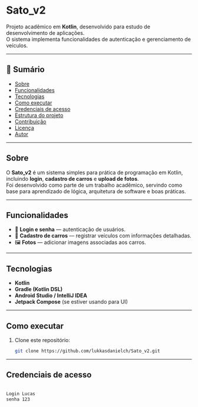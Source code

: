 # Sato_v2

Projeto acadêmico em **Kotlin**, desenvolvido para estudo de desenvolvimento de aplicações.  
O sistema implementa funcionalidades de autenticação e gerenciamento de veículos.

---

## 🧾 Sumário
- [Sobre](#sobre)  
- [Funcionalidades](#funcionalidades)  
- [Tecnologias](#tecnologias)  
- [Como executar](#como-executar)  
- [Credenciais de acesso](#credenciais-de-acesso)  
- [Estrutura do projeto](#estrutura-do-projeto)  
- [Contribuição](#contribuição)  
- [Licença](#licença)  
- [Autor](#autor)

---

## Sobre
O **Sato_v2** é um sistema simples para prática de programação em Kotlin, incluindo **login**, **cadastro de carros** e **upload de fotos**.  
Foi desenvolvido como parte de um trabalho acadêmico, servindo como base para aprendizado de lógica, arquitetura de software e boas práticas.

---

## Funcionalidades

- 🔑 **Login e senha** — autenticação de usuários.  
- 🚗 **Cadastro de carros** — registrar veículos com informações detalhadas.  
- 🖼️ **Fotos** — adicionar imagens associadas aos carros.  

---

## Tecnologias

- **Kotlin**  
- **Gradle (Kotlin DSL)**  
- **Android Studio / IntelliJ IDEA**  
- **Jetpack Compose** (se estiver usando para UI)  

---

## Como executar

1. Clone este repositório:

   ```bash
   git clone https://github.com/lukkasdanielch/Sato_v2.git
---

## Credenciais de acesso



   ```bash
  
   Login Lucas
   senha 123
